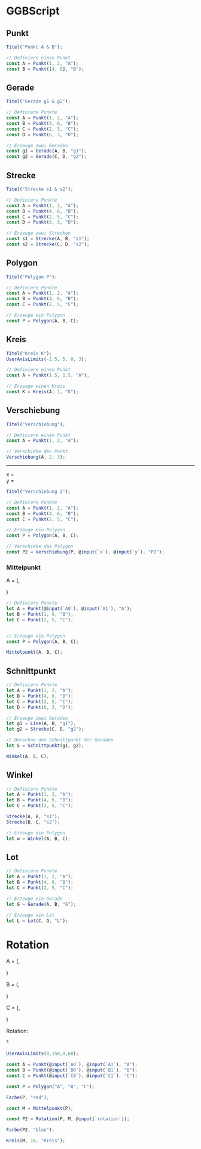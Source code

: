 <!--
script:   src/index.js

@GGBScript
<script modify="//-XXXX-\n" run-once style="display: block; background: #f9f9f9; padding: 1rem; border: 1px solid #ddd; margin-top: 1rem">
function render () {
    console.log("GGBScript", window.GGBScript)
    if (!window.GGBScript) {
        setTimeout(render, 100);
        return
    }


    let code = `//-XXXX-
@0//-XXXX-
`

    send.lia(`HTML: <lia-chart style="margin-top: 2rem" option='${window.GGBScript(code)}'></lia-chart>`)
    send.lia("LIA: stop")
}

setTimeout(render, window.GGBScript ? 10 : 200)

"LIA: wait"
</script>
@end

-->

# GGBScript


## Punkt

``` js @GGBScript
Titel("Punkt A & B");

// Definiere einen Punkt
const A = Punkt(1, 2, "A");
const B = Punkt([4, 6], "B");
```

## Gerade

``` js @GGBScript
Titel("Gerade g1 & g2");

// Definiere Punkte
const A = Punkt(1, 2, "A");
const B = Punkt(4, 6, "B");
const C = Punkt(2, 5, "C");
const D = Punkt(6, 3, "D");

// Erzeuge zwei Geraden
const g1 = Gerade(A, B, "g1");
const g2 = Gerade(C, D, "g2");
```

## Strecke

``` js @GGBScript
Titel("Strecke s1 & s2");

// Definiere Punkte
const A = Punkt(1, 2, "A");
const B = Punkt(4, 6, "B");
const C = Punkt(2, 5, "C");
const D = Punkt(6, 3, "D");

// Erzeuge zwei Strecken
const s1 = Strecke(A, B, "s1");
const s2 = Strecke(C, D, "s2");
```

## Polygon

``` js @GGBScript
Titel("Polygon P");

// Definiere Punkte
const A = Punkt(1, 2, "A");
const B = Punkt(4, 6, "B");
const C = Punkt(2, 5, "C");

// Erzeuge ein Polygon
const P = Polygon(A, B, C);
```

## Kreis

``` js @GGBScript
Titel("Kreis K");
UserAxisLimits(-2.5, 5, 0, 3);

// Definiere einen Punkt
const A = Punkt(1.5, 1.5, "A");

// Erzeuge einen Kreis
const K = Kreis(A, 1, "K");
```

## Verschiebung

``` js @GGBScript
Titel("Verschiebung");

// Definiere einen Punkt
const A = Punkt(1, 2, "A");

// Verschiebe den Punkt
Verschiebung(A, 2, 3);
```

---

x = <script input="range" min="0" max="100" value="5" step="1" default="5" output="x">
@input
</script>\
y = <script input="range" min="-100" max="100" value="5" step="1" default="5" output="y">
@input
</script>


``` js @GGBScript
Titel("Verschiebung 2");

// Definiere Punkte
const A = Punkt(1, 2, "A");
const B = Punkt(4, 6, "B");
const C = Punkt(2, 5, "C");

// Erzeuge ein Polygon
const P = Polygon(A, B, C);

// Verschiebe das Polygon
const P2 = Verschiebung(P, @input(`x`), @input(`y`), "P2");
```

### Mittelpunkt

A = (<script input="range" min="0" max="100" value="1" step="1" default="1" output="A0">
@input
</script>,
<script input="range" min="-100" max="100" value="2" step="1" default="2" output="A1">
@input
</script>
)

``` js @GGBScript
// Definiere Punkte
let A = Punkt(@input(`A0`), @input(`A1`), "A");
let B = Punkt(1, 6, "B");
let C = Punkt(2, 5, "C");


// Erzeuge ein Polygon
const P = Polygon(A, B, C);

Mittelpunkt(A, B, C);
```

## Schnittpunkt

``` js @GGBScript
// Definiere Punkte
let A = Punkt(1, 2, "A");
let B = Punkt(4, 6, "B");
let C = Punkt(2, 5, "C");
let D = Punkt(6, 3, "D");

// Erzeuge zwei Geraden
let g1 = Line(A, B, "g1");
let g2 = Strecke(C, D, "g2");

// Berechne den Schnittpunkt der Geraden
let S = Schnittpunkt(g1, g2);

Winkel(A, S, C);
```

## Winkel

``` js @GGBScript
// Definiere Punkte
let A = Punkt(1, 2, "A");
let B = Punkt(4, 6, "B");
let C = Punkt(2, 5, "C");

Strecke(A, B, "s1");
Strecke(B, C, "s2");

// Erzeuge ein Polygon
let w = Winkel(A, B, C);
```
## Lot

``` js @GGBScript
// Definiere Punkte
let A = Punkt(1, 2, "A");
let B = Punkt(4, 6, "B");
let C = Punkt(2, 5, "C");

// Erzeuge ein Gerade
let G = Gerade(A, B, "G");

// Erzeuge ein Lot
let L = Lot(C, G, "L");
```



# Rotation

A = (<script input="range" min="0" max="100" value="50" step="1" default="50" output="A0">
@input
</script>,
<script input="range" min="-100" max="100" value="50" step="1" default="50" output="A1">
@input
</script>
)

B = (<script input="range" min="0" max="100" value="96" step="1" default="96" output="B0">
@input
</script>,
<script input="range" min="-100" max="100" value="27" step="1" default="27" output="B1">
@input
</script>
)


C = (<script input="range" min="0" max="100" value="20" step="1" default="20" output="C0">
@input
</script>,
<script input="range" min="-100" max="100" value="20" step="1" default="20" output="C1">
@input
</script>
)

Rotation: 
<script input="range" min="0" max="360" value="0" step="1" default="0" output="rotation">
@input
</script>°


``` js @GGBScript
UserAxisLimits(0,150,0,60);

const A = Punkt(@input(`A0`), @input(`A1`), "A");
const B = Punkt(@input(`B0`), @input(`B1`), "B");
const C = Punkt(@input(`C0`), @input(`C1`), "C");

const P = Polygon("A", "B", "C");

Farbe(P, "red");

const M = Mittelpunkt(P);

const P2 = Rotation(P, M, @input(`rotation`));

Farbe(P2, "blue");

Kreis(M, 16, "Kreis");
```
